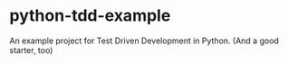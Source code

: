 # python-tdd-example
An example project for Test Driven Development in Python. (And a good starter, too)
